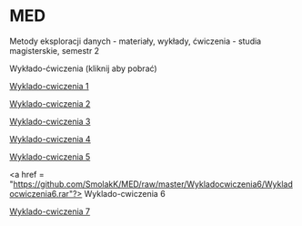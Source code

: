 # MED
Metody eksploracji danych - materiały, wykłady, ćwiczenia - studia magisterskie, semestr 2

Wykłado-ćwiczenia (kliknij aby pobrać)

<a href = "https://github.com/SmolakK/MED/raw/master/Wykladocwiczenia1/Wykladocwiczenia1.rar"> Wyklado-cwiczenia 1 </a>

<a href = "https://github.com/SmolakK/MED/raw/master/Wykladocwiczenia2.rar"> Wyklado-cwiczenia 2 </a>

<a href = "https://github.com/SmolakK/MED/raw/master/Wykladocwiczenia3.rar"> Wyklado-cwiczenia 3 </a>

<a href = "https://github.com/SmolakK/MED/raw/master/Wykladocwiczenia4.rar"> Wyklado-cwiczenia 4 </a>

<a href = "https://github.com/SmolakK/MED/raw/master/Wykladocwiczenia5.rar"> Wyklado-cwiczenia 5 </a>

<a href = "https://github.com/SmolakK/MED/raw/master/Wykladocwiczenia6/Wykladocwiczenia6.rar"?> Wyklado-cwiczenia 6 </a>

<a href = "https://github.com/SmolakK/MED/raw/master/Wykladocwiczenia7.zip"> Wyklado-cwiczenia 7 </a>
